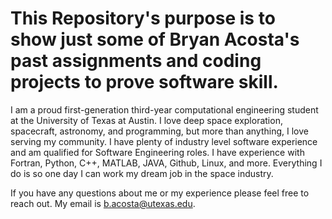 # This Repository's purpose is to show just some of Bryan Acosta's past assignments and coding projects to prove software skill. 

I am a proud first-generation third-year computational engineering student at the University of Texas at Austin. I love deep space exploration, spacecraft, astronomy, and programming, but more than anything, I love serving my community. I have plenty of industry level software experience and am qualified for Software Engineering roles. I have experience with Fortran, Python, C++, MATLAB, JAVA, Github, Linux, and more. Everything I do is so one day I can work my dream job in the space industry.

If you have any questions about me or my experience please feel free to reach out. My email is b.acosta@utexas.edu.
